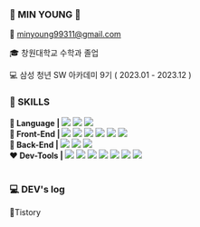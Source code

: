 ### 👋 MIN YOUNG 👋 

📧 minyoung99311@gmail.com

🎓 창원대학교 수학과 졸업

💻 삼성 청년 SW 아카데미 9기 ( 2023.01 - 2023.12 )


<h3> 🔨 SKILLS </h3>
<div style="display:flex; flex-direction:column; align-items:flex-start;">
  <!-- Frontend -->
    <div>
      <strong>💛 Language | </strong>
        <img src="https://img.shields.io/badge/JavaScript-F7DF1E?style=flat-square&logo=javascript&logoColor=black"> 
        <img src="https://img.shields.io/badge/TypeScript-3178C6?style=flat-square&logo=TypeScript&logoColor=white"/>
        <img src="https://img.shields.io/badge/Python-3776AB?style=flat-square&logo=python&logoColor=white"> 
    </div>
    <div>
      <strong>🩵 Front-End |  </strong>
      <img src="https://img.shields.io/badge/React-61DAFB?style=flat-square&logo=React&logoColor=black"/>
        <img src="https://img.shields.io/badge/CSS3-1572B6?style=flat-square&logo=css3&logoColor=white"> 
        <img src="https://img.shields.io/badge/Vue.js-35495E?style=flat-square&logo=vuedotjs&logoColor=4FC08D"/>
        <img src="https://img.shields.io/badge/styled components-DB7093?style=flat-square&logo=styled-components&logoColor=white"/>
        <img src="https://img.shields.io/badge/HTML5-E34F26?style=flat-square&logo=html5&logoColor=white"> 
        <img src="https://img.shields.io/badge/Bootstrap-7952B3?style=flat-square&logo=bootstrap&logoColor=white">
    </div>
    <div>
      <strong>🖤 Back-End  |  </strong>
        <img src="https://img.shields.io/badge/Django-092E20?style=flat-square&logo=django&logoColor=white"/>
        <img src="https://img.shields.io/badge/Node.js-6DA55F?style=flat-square&logo=node.js&logoColor=white">
        <img src="https://img.shields.io/badge/SQLite-2307405e?style=flat-square&logo=sqlite&logoColor=white"/>
    </div>
    <div>
      <strong>❤️ Dev-Tools |  </strong>
      <img src="https://img.shields.io/badge/Git-F05032?style=flat-square&logo=git&logoColor=white"/>
      <img src="https://img.shields.io/badge/Gitlab-FC6D26?style=flat-square&logo=gitlab&logoColor=white"/>
      <img src="https://img.shields.io/badge/GitHub-181717?style=flat-square&logo=GitHub&logoColor=white"/>
      <img src="https://img.shields.io/badge/Notion-000000?style=flat-square&logo=notion&logoColor=white"/>
      <img src="https://img.shields.io/badge/Jira-0052CC?style=flat-square&logo=jirasoftware&logoColor=white"/>
      <img src="https://img.shields.io/badge/Figma-%23F24E1E.svg?style=flat-square&logo=figma&logoColor=white"/>
      <img src="https://img.shields.io/badge/Visual Studio Code-007ACC?style=flat-square&logo=Visual Studio Code&logoColor=white"/>
    </div>
  <br>
</div>

<h3> 💻 DEV's log</h3>
<div style="display:flex; flex-direction:row;">
  <a href="https://alsuddlek.tistory.com/" style="text-decoration: none">🧡Tistory</a>  
  
</div>
<br>

